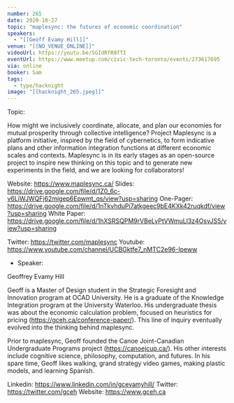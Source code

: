 ```yaml
---
number: 265
date: 2020-10-27
topic: "maplesync: the futures of economic coordination"
speakers:
  - "[[Geoff Evamy Hill]]"
venue: "[[NO_VENUE_ONLINE]]"
videoUrl: https://youtu.be/SGIdRfR8fTI
eventUrl: https://www.meetup.com/civic-tech-toronto/events/273617695
via: online
booker: Sam
tags:
  - type/hacknight
image: "[[hacknight_265.jpeg]]"
---
```


Topic:

How might we inclusively coordinate, allocate, and plan our economies for mutual prosperity through collective intelligence? Project Maplesync is a platform initiative, inspired by the field of cybernetics, to form indicative plans and other information integration functions at different economic scales and contexts. Maplesync is in its early stages as an open-source project to inspire new thinking on this topic and to generate new experiments in the field, and we are looking for collaborators!

Website: https://www.maplesync.ca/
Slides: https://drive.google.com/file/d/1Z0_6c-v6LiWJWQFj62migep6Epwmt_qs/view?usp=sharing
One-Pager: https://drive.google.com/file/d/1nTkvhduPi7atkgeec9bE4KXk42ruqkdf/view?usp=sharing
White Paper: https://drive.google.com/file/d/1hXSRSQPM9rVBeLyPtVWmuLl3z4OsvJS5/view?usp=sharing

Twitter: https://twitter.com/maplesync
Youtube: https://www.youtube.com/channel/UCBGktfe7_nMTC2e96-Ipeww

+ Speaker:

Geoffrey Evamy Hill

Geoff is a Master of Design student in the Strategic Foresight and Innovation program at OCAD University. He is a graduate of the Knowledge Integration program at the University Waterloo. His undergraduate thesis was about the economic calculation problem, focused on heuristics for pricing (https://gceh.ca/conference-paper/). This line of inquiry eventually evolved into the thinking behind maplesync.

Prior to maplesync, Geoff founded the Canoe Joint-Canadian Undergraduate Programs project (https://canoejcup.ca/). His other interests include cognitive science, philosophy, computation, and futures. In his spare time, Geoff likes walking, grand strategy video games, making plastic models, and learning Spanish.

Linkedin: https://www.linkedin.com/in/gcevamyhill/
Twitter: https://twitter.com/gceh
Website: https://www.gceh.ca
